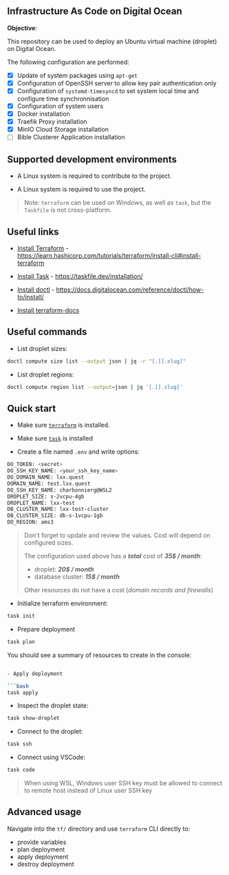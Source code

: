 ## Infrastructure As Code on Digital Ocean

**Objective**:

This repository can be used to deploy an Ubuntu virtual machine (droplet) on Digital Ocean.

The following configuration are performed:

- [x] Update of system packages using `apt-get`
- [x] Configuration of OpenSSH server to allow key pair authentication only
- [x] Configuration of `systemd-timesyncd` to set system local time and configure time synchronnisation
- [x] Configuration of system users
- [x] Docker installation
- [x] Traefik Proxy installation
- [x] MinIO Cloud Storage installation
- [ ] Bible Clusterer Application installation

## Supported development environments

- A Linux system is required to contribute to the project. 

- A Linux system is required to use the project.

> Note: `terraform` can be used on Windows, as well as `task`, but the `Taskfile` is not cross-platform.

## Useful links

- [Install Terraform](https://learn.hashicorp.com/tutorials/terraform/install-cli#install-terraform) - <https://learn.hashicorp.com/tutorials/terraform/install-cli#install-terraform>

- [Install Task](https://taskfile.dev/installation/) - <https://taskfile.dev/installation/>

- [Install doctl](https://docs.digitalocean.com/reference/doctl/how-to/install/) - <https://docs.digitalocean.com/reference/doctl/how-to/install/>

- [Install terraform-docs](https://terraform-docs.io/user-guide/installation/)

## Useful commands

- List droplet sizes:

```bash
doctl compute size list --output json | jq -r "[.[].slug]"
```

- List droplet regions:

```bash
doctl compute region list --output=json | jq '[.[].slug]'
```



## Quick start

- Make sure [`terraform`](https://learn.hashicorp.com/tutorials/terraform/install-cli#install-terraform) is installed.

- Make sure [`task`](https://taskfile.dev/installation/) is installed

- Create a file named `.env` and write options:

```bash
DO_TOKEN: <secret>
DO_SSH_KEY_NAME: <your_ssh_key_name>
DO_DOMAIN_NAME: lxx.quest
DOMAIN_NAME: test.lxx.quest
DO_SSH_KEY_NAME: charbonnierg@WSL2
DROPLET_SIZE: s-2vcpu-4gb
DROPLET_NAME: lxx-test
DB_CLUSTER_NAME: lxx-test-cluster
DB_CLUSTER_SIZE: db-s-1vcpu-1gb
DO_REGION: ams3
```

> Don't forget to update and review the values. Cost will depend on configured sizes.
>
> The configuration used above has a **_total_** cost of **_35$ / month_**:
>   - droplet: **_20$ / month_**
>   - database cluster: **_15$ / month_**
>
> Other  resources do not have a cost (*domain records and firewalls*)

- Initialize terraform environment:

```bash
task init
```

- Prepare deployment

```bash
task plan
```

You should see a summary of resources to create in the console:

```bash

- Apply deployment

```bash
task apply
```

- Inspect the droplet state:

```bash
task show-droplet
```

- Connect to the droplet:

```bash
task ssh
```

- Connect using VSCode:

```bash
task code
```

> When using WSL, Windows user SSH key must be allowed to connect to remote host instead of Linux user SSH key

## Advanced usage

Navigate into the `tf/` directory and use `terraform` CLI directly to:
- provide variables
- plan deployment
- apply deployment
- destroy deployment
